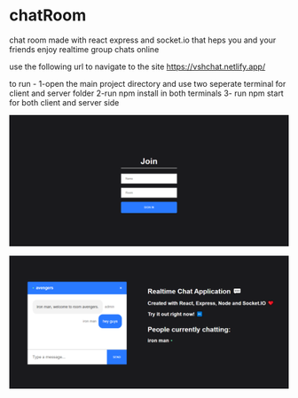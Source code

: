 # chatRoom
chat room made with react express and socket.io that heps you and your friends enjoy realtime group chats online  

use the following url to navigate to the site
https://vshchat.netlify.app/

to run -
1-open the main project directory and use two seperate terminal for client and server folder 
2-run npm install in both terminals
3- run npm start for both client and server side 


![alt text](https://github.com/veeralsharma/chatRoom/blob/master/Capture.PNG)

![alt text](https://github.com/veeralsharma/chatRoom/blob/master/2.PNG)
